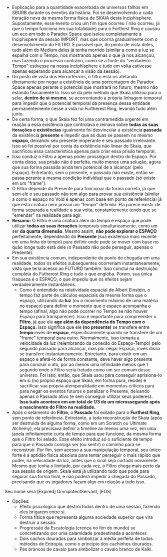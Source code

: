 - Explicação para a quantidade exacerbada de universos falhos em SBURB durante os eventos da história. Foi se desenvolvendo a cada iteração nova da mesma forma física de SKAIA desta Inciphisphere. Supostamente, esse evento criou um fim (que ocorreu / não ocorreu, já que o tempo funciona em sua totalidade) para o Furthest Ring e causou um eco em todo o Paradox Space que isolou completamente a Inciphispere da sessão IMPORT, mas que ocorria gradualmente com o desenvolvimento do FILTRO. É possível que, do ponto de vista deles, tudo além do Medium deles já tenha morrido (similar a como a luz se espalha com o Tempo, nos mostrando apenas o que já nos alcançou, mas fazendo o processo contrário, como se a fonte do "verdadeiro Tempo" estivesse na nossa inciphisphere e tudo em volta estivesse apenas esperando para alcançar a visão da sessão).
- Do posto de vista dos Horrorterrors, o filtro está os afetando diretamente por negar a existência de uma porcentagem do Paradox Space apenas perante o potencial que mostrará no futuro, mesmo não estando fisicamente lá. Isso se dá pelo método que Skaia utilizou para o selar, **dentro de si mesmo**, se acorrentando a própria linhagem temporal para impedir que o potencial temporal da presença dessa entidade permanentemente cesse a vida no Furtherest Ring, levando tudo além junto. 
- De certa forma, o que Skaia fez foi uma contramedida urgente em reação a essa existência que controlava e reinava sobre **todas as suas iterações e existências** igualmente foi desvincular a existência **passada** da existência **presente** e impedir que as duas se passem no mesmo **espaço**, deixando seu presente inoperante e seu passado irrelevante. Isso só foi possível por conta da existência não linear de Skaia, que sacrificou essa característica apenas para criar essa prisão temporal. 
- Isso conduz o Filtro a apenas poder prosseguir dentro do Espaço. Por conta disso, sua prisão não é perfeita, muito menos uma solução, agora que sua forma passada ainda tem potencial de a alcançar (pelo Espaço). Entretanto, sem o presente, o passado não existe, então se passa perante a mesma condição individual que o passado (só existe em um "frame").
- O Filtro depende do Presente para funcionar da forma correta, já que sem ele o seu passado não tem algo para provar sua existência (similar a como o espaço no Void é apenas com base em ponto de referência) já que esta criatura nem possui um "tempo" definido. Ela parece existir de forma separada a realidade a sua volta, constantemente tendo que se "emendar" na realidade para agir.
- **Resumo:** O Filtro é uma criatura além do tempo e espaço que pode utilizar **todas as suas iterações** temporais simultaneamente, como um ser **da quarta dimensão**. Mesmo assim, **não pode explorar o ESPAÇO** perfeitamente, dependendo do **Presente** (sua existência mais recente em uma linha do tempo) para definir onde pode se mover com base no quão longe tudo está dele (o Passado não pode perseguir, apenas o Presente).
- Em sua existência comum, independente do ponto de chegada em uma realidade, todos os efeitos subsequentes ocorreriam instantaneamente, visto que teria acesso ao FUTURO também. Isso conclui na destruição completa do Futherest Ring e tudo o que engloba. Porem, sua única fraqueza é o ESPAÇO, o que impediu que os efeitos sejam verdadeiramente instantâneos. 
	- Como é entendido na relatividade espacial de Albert Einstein, o tempo faz parte de cálculos espaciais da mesma forma que o espaço, utilizando da **luz** (ou o movimento máximo de uma matéria no espaço) para definir o momento que o espaço acompanha o tempo (afinal, algo não pode ocorrer no Tempo se não houver Espaço para transparecer). Isso é importante para compreender o **Filtro**, já que ele **age além da dependência do Tempo com o Espaço.** Isso significa que ele **(no presente)** se transfere entre **tempo** invés de **espaço**, especificamente quando se transfere de um "frame" temporal para outro. Normalmente, isso tomaria a velocidade da luz (relembrando da conexão do Espaço-Tempo) pelo segundo passado para alcançar, mas por negar Espaço, invés disso se transfere instantaneamente. Entretanto, para existir em um espaço e afetá-lo de forma constante, deve haver algo presente para concluir o ato, por ao menos uma infinidade menos que 1 segundo onde o Filtro seria tratado como um ser comum desse universo. Foi isso, então, que Skaia usou para conseguir aprisiona-lo em si (no próprio espaço que Skaia, em forma pura, reside) e sacrificar sua própria atemporalidade em momentos críticos para para negar os eventos futuros e paralizar o Presente, deixando apenas o Passado ativo (e sem conseguir utilizar seus poderes). **Isso tudo acontece em um total de 1/3 de um microssegundo após o nascimento do Filtro na realidade.** 
- Após o selamento do **Filtro**, o **Passado** foi exilado para o **Furthest Ring**, sem ponto de referência. Entretanto, a toda reconstrução de Skaia (após ser destruída de alguma forma, como em um Scratch ou Ultimate Alchemy), ela precisava definir a timeline ao menos uma vez, em uma janela infinitamente curta de tempo para que funcione, da mesma forma que o Filtro foi selado. Esse efeito introduz só o suficiente de tempo para que o Passado consiga ver (ou sentir) o caminho para se reconstruir. Por fim, sem acesso a sua manipulação temporal, seu único forte é a aptidão física absoluta para tentar perseguir o mais rápido que puder, na velocidade da luz, antes que o sinal seja cortado novamente. Mesmo que tenha o limitado, por cada vez, o Filtro chega mais perto da sua sessão de origem. Skaia está já utilizando tudo que pode para segurar sua forma final, e não poderá impedir a chegada do Passado, precisando que os jogadores façam algo em relação a tudo isso.

 Seu nome será [Expired] OmnipotentServant, [EOS]

- Opções:
	- Efeito psicológico que destrói todos dentro de uma sessão, fazendo eles brigarem entre si.
	- Forma física que representa alguma sociedade superior que vira destruir a sessão.
	- Progressão da Escatologia (crença no fim do mundo) se concretizando por uma calamidade predestinada a acontecer.
	- Dois cachos dourados para simbolizar a média perfeita de todos métodos de Entropia, como o princípio dos cachinhos dourados.
	- Pés brancos de cavalo para simbolizar o cavalo branco de Kalki.